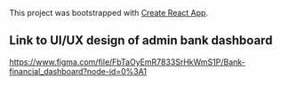 This project was bootstrapped with [Create React App](https://github.com/facebook/create-react-app).

## Link to UI/UX design of admin bank dashboard

https://www.figma.com/file/FbTaOyEmR7833SrHkWmS1P/Bank-financial_dashboard?node-id=0%3A1